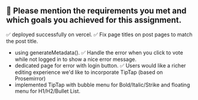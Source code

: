 ## 🎯 Please mention the requirements you met and which goals you achieved for this assignment.

 ✅ deployed successfully on vercel.
 ✅ Fix page titles on post pages to match the post title.
   - using generateMetadata().
 ✅ Handle the error when you click to vote while not logged in to show a nice error message.
   - dedicated page for error with login button.
 ✅ Users would like a richer editing experience we'd like to incorporate TipTap (based on Prosemirror)
   - implemented TipTap with bubble menu for Bold/Italic/Strike and floating menu for H1/H2/Bullet List.